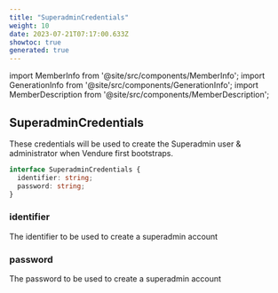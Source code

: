 ```yaml
---
title: "SuperadminCredentials"
weight: 10
date: 2023-07-21T07:17:00.633Z
showtoc: true
generated: true
---
```

<!-- This file was generated from the Vendure source. Do not modify. Instead, re-run the "docs:build" script -->
import MemberInfo from '@site/src/components/MemberInfo';
import GenerationInfo from '@site/src/components/GenerationInfo';
import MemberDescription from '@site/src/components/MemberDescription';


## SuperadminCredentials

<GenerationInfo sourceFile="packages/core/src/config/vendure-config.ts" sourceLine="771" packageName="@vendure/core" />

These credentials will be used to create the Superadmin user & administrator
when Vendure first bootstraps.

```ts title="Signature"
interface SuperadminCredentials {
  identifier: string;
  password: string;
}
```

<div className="members-wrapper">

### identifier

<MemberInfo kind="property" type="string" default="'superadmin'"   />

The identifier to be used to create a superadmin account
### password

<MemberInfo kind="property" type="string" default="'superadmin'"   />

The password to be used to create a superadmin account


</div>
